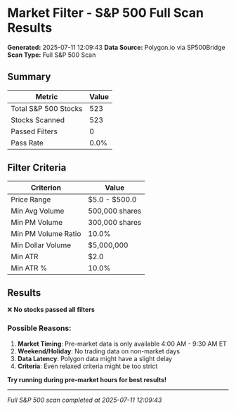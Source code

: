 # Market Filter - S&P 500 Full Scan Results

**Generated:** 2025-07-11 12:09:43
**Data Source:** Polygon.io via SP500Bridge
**Scan Type:** Full S&P 500 Scan

## Summary

| Metric | Value |
|--------|-------|
| Total S&P 500 Stocks | 523 |
| Stocks Scanned | 523 |
| Passed Filters | 0 |
| Pass Rate | 0.0% |

## Filter Criteria

| Criterion | Value |
|-----------|-------|
| Price Range | $5.0 - $500.0 |
| Min Avg Volume | 500,000 shares |
| Min PM Volume | 300,000 shares |
| Min PM Volume Ratio | 10.0% |
| Min Dollar Volume | $5,000,000 |
| Min ATR | $2.0 |
| Min ATR % | 10.0% |

## Results

❌ **No stocks passed all filters**

### Possible Reasons:

1. **Market Timing**: Pre-market data is only available 4:00 AM - 9:30 AM ET
2. **Weekend/Holiday**: No trading data on non-market days
3. **Data Latency**: Polygon data might have a slight delay
4. **Criteria**: Even relaxed criteria might be too strict

**Try running during pre-market hours for best results!**

---
*Full S&P 500 scan completed at 2025-07-11 12:09:43*
